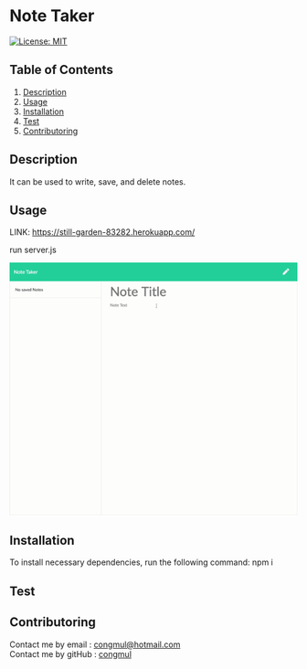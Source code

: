 # Note Taker
[![License: MIT](https://img.shields.io/badge/License-MIT-yellow.svg)](https://opensource.org/licenses/MIT) 

## Table of Contents
1. [Description](#Description)
2. [Usage](#Usage)
3. [Installation](#Installation)
4. [Test](#Test)
5. [Contributoring](#Contributoring)

## Description
It can be used to write, save, and delete notes.

## Usage
LINK: https://still-garden-83282.herokuapp.com/ 

run server.js

<img src="./public/assets/img/operating.gif" width = "800">

## Installation 
To install necessary dependencies, run the following command:
npm i

## Test 


## Contributoring
Contact me by email : congmul@hotmail.com <br>
Contact me by gitHub : <a href="https://github.com/congmul">congmul</a>
